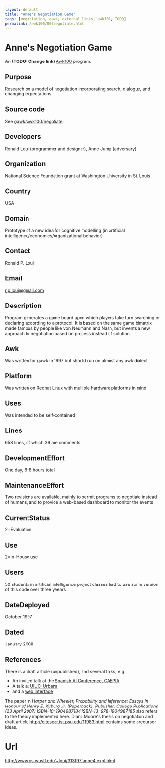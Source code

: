 ```yaml
---
layout: default
title: "Anne's Negotiation Game"
tags: [negotiation, gawk, external_links, awk100, TODO]
permalink: /awk100/003negotiate.html
---
```


# Anne's Negotiation Game

An **(TODO: Change link)** [Awk100][1] program.

## Purpose

Research on a model of negotiation incorporating search, dialogue,
and changing expectations

## Source code

See [gawk/awk100/negotiate][2].

## Developers

Ronald Loui (programmer and designer), Anne Jump (adversary)

## Organization

National Science Foundation grant at Washington University in St. Louis

## Country

USA 

## Domain

Prototype of a new idea for cognitive modelling (in artificial
intelligence/economics/organizational behavior)

## Contact

Ronald P. Loui 

## Email

<r.p.loui@gmail.com>

## Description

Program generates a game board upon which players take turn searching
or declaring according to a protocol.  It is based on the same game
bimatrix made famous by people like von Neumann and Nash, but invents
a new approach to negotiation based on process instead of solution.

## Awk

Was written for gawk in 1997 but should run on almost any awk dialect

## Platform

Was written on Redhat Linux with multiple hardware platforms in mind

## Uses

Was intended to be self-contained 

## Lines

658 lines, of which 39 are comments 

## DevelopmentEffort

One day, 6-8 hours total 

## MaintenanceEffort

Two revisions are available, mainly to permit programs to negotiate
instead of humans, and to provide a web-based dashboard to monitor
the events

## CurrentStatus

2=Evaluation 

## Use

2=in-House use 

## Users

50 students in artificial intelligence project classes had to use some
version of this code over three yeears

## DateDeployed

October 1997 

## Dated

January 2008 

## References

There is a draft article (unpublished), and several talks, e.g.

+ An invited talk at the [Spanish AI Conference, CAEPIA][3]
+ A talk at [UIUC-Urbana][4]
+ and a [web interface][5]

The paper in *Harper and Wheeler, Probability and Inference: Essays in
Honour of Henry E. Kyburg Jr. (Paperback), Publisher: College Publications
(23 April 2007) ISBN-10: 1904987184 ISBN-13: 978-1904987185* also refers
to the theory implemented here. Diana Moore's thesis on negotiation and
draft article <http://citeseer.ist.psu.edu/11983.html> contains some
precursor ideas.

# Url
<http://www.cs.wustl.edu/~loui/313f97/anne4.expl.html>


[1]: http://awk.info/?awk100
[2]: http://code.google.com/p/lawker/source/browse/fridge/gawk/awk100/negotiate
[3]: http://www.cs.wustl.edu/~loui/cs507/caepia.ppt
[4]: http://www.cs.wustl.edu/~loui/urbana/urbana06b.ppt
[5]: http://www.cs.wustl.edu/~loui/313f97/test.html

